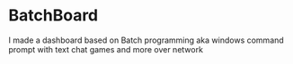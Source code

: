 # BatchBoard
I made a dashboard based on Batch programming aka windows command prompt with text chat games and more over network
